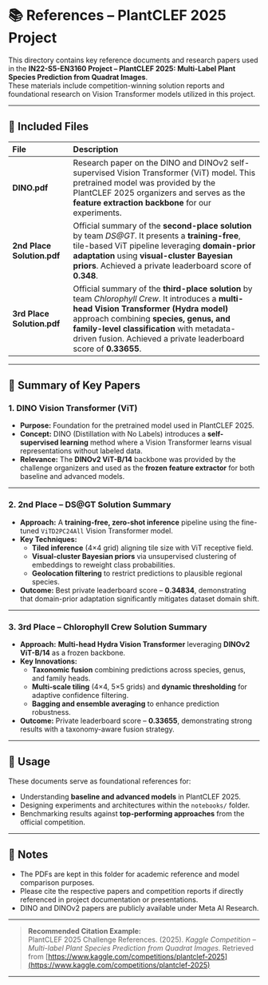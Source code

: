 # 📚 References – PlantCLEF 2025 Project

This directory contains key reference documents and research papers used in the **IN22-S5-EN3160 Project – PlantCLEF 2025: Multi-Label Plant Species Prediction from Quadrat Images**.  
These materials include competition-winning solution reports and foundational research on Vision Transformer models utilized in this project.

---

## 📁 Included Files

| File | Description |
|:------|:-------------|
| **DINO.pdf** | Research paper on the DINO and DINOv2 self-supervised Vision Transformer (ViT) model. This pretrained model was provided by the PlantCLEF 2025 organizers and serves as the **feature extraction backbone** for our experiments. |
| **2nd Place Solution.pdf** | Official summary of the **second-place solution** by team *DS@GT*. It presents a **training-free**, tile-based ViT pipeline leveraging **domain-prior adaptation** using **visual-cluster Bayesian priors**. Achieved a private leaderboard score of **0.348**. |
| **3rd Place Solution.pdf** | Official summary of the **third-place solution** by team *Chlorophyll Crew*. It introduces a **multi-head Vision Transformer (Hydra model)** approach combining **species, genus, and family-level classification** with metadata-driven fusion. Achieved a private leaderboard score of **0.33655**. |

---

## 🧠 Summary of Key Papers

### 1. DINO Vision Transformer (ViT)
- **Purpose:** Foundation for the pretrained model used in PlantCLEF 2025.
- **Concept:** DINO (Distillation with No Labels) introduces a **self-supervised learning** method where a Vision Transformer learns visual representations without labeled data.
- **Relevance:** The **DINOv2 ViT-B/14** backbone was provided by the challenge organizers and used as the **frozen feature extractor** for both baseline and advanced models.

---

### 2. 2nd Place – DS@GT Solution Summary

- **Approach:** A **training-free, zero-shot inference** pipeline using the fine-tuned `ViTD2PC24All` Vision Transformer model.
- **Key Techniques:**
  - **Tiled inference** (4×4 grid) aligning tile size with ViT receptive field.
  - **Visual-cluster Bayesian priors** via unsupervised clustering of embeddings to reweight class probabilities.
  - **Geolocation filtering** to restrict predictions to plausible regional species.
- **Outcome:** Best private leaderboard score – **0.34834**, demonstrating that domain-prior adaptation significantly mitigates dataset domain shift.

---

### 3. 3rd Place – Chlorophyll Crew Solution Summary

- **Approach:** **Multi-head Hydra Vision Transformer** leveraging **DINOv2 ViT-B/14** as a frozen backbone.
- **Key Innovations:**
  - **Taxonomic fusion** combining predictions across species, genus, and family heads.
  - **Multi-scale tiling** (4×4, 5×5 grids) and **dynamic thresholding** for adaptive confidence filtering.
  - **Bagging and ensemble averaging** to enhance prediction robustness.
- **Outcome:** Private leaderboard score – **0.33655**, demonstrating strong results with a taxonomy-aware fusion strategy.

---

## 📎 Usage

These documents serve as foundational references for:
- Understanding **baseline and advanced models** in PlantCLEF 2025.
- Designing experiments and architectures within the `notebooks/` folder.
- Benchmarking results against **top-performing approaches** from the official competition.

---

## 🧩 Notes

- The PDFs are kept in this folder for academic reference and model comparison purposes.
- Please cite the respective papers and competition reports if directly referenced in project documentation or presentations.
- DINO and DINOv2 papers are publicly available under Meta AI Research.

---

> **Recommended Citation Example:**  
> PlantCLEF 2025 Challenge References. (2025). *Kaggle Competition – Multi-label Plant Species Prediction from Quadrat Images*. Retrieved from [https://www.kaggle.com/competitions/plantclef-2025](https://www.kaggle.com/competitions/plantclef-2025)

---

